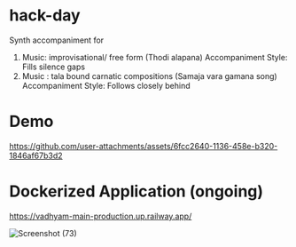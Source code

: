 # hack-day
Synth accompaniment for 
1. Music: improvisational/ free form (Thodi alapana)
   Accompaniment Style: Fills silence gaps 
2. Music : tala bound carnatic compositions (Samaja vara gamana song)
   Accompaniment Style: Follows closely behind
   
# Demo
https://github.com/user-attachments/assets/6fcc2640-1136-458e-b320-1846af67b3d2

# Dockerized Application (ongoing)
https://vadhyam-main-production.up.railway.app/

![Screenshot (73)](https://github.com/user-attachments/assets/5b18825b-86f4-4360-aeb2-bce7a514fb6d)

